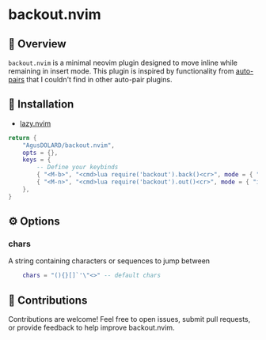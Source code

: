 # backout.nvim

## 📖 Overview

`backout.nvim` is a minimal neovim plugin designed to move inline while remaining in insert mode. This plugin is inspired by functionality from [auto-pairs](https://github.com/jiangmiao/auto-pairs) that I couldn't find in other auto-pair plugins.

## 🚀 Installation

- [lazy.nvim](https://github.com/folke/lazy.nvim)

```lua
return {
	"AgusDOLARD/backout.nvim",
	opts = {},
	keys = {
        -- Define your keybinds
		{ "<M-b>", "<cmd>lua require('backout').back()<cr>", mode = { "i" } },
		{ "<M-n>", "<cmd>lua require('backout').out()<cr>", mode = { "i" } },
	},
}
```

## ⚙️ Options

### chars

A string containing characters or sequences to jump between

```lua
    chars = "(){}[]`'\"<>" -- default chars
```

## 🤝 Contributions

Contributions are welcome! Feel free to open issues, submit pull requests, or provide feedback to help improve backout.nvim.
